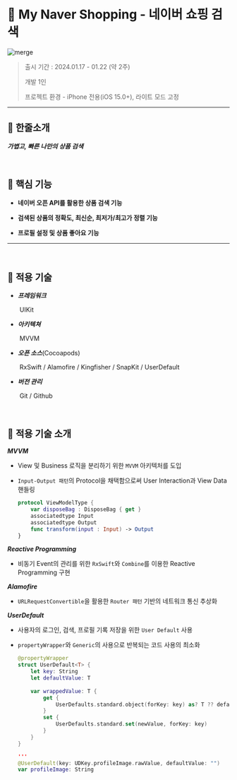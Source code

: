 # 🔎 **My Naver Shopping - 네이버 쇼핑 검색**

![merge](https://github.com/Jin0331/MyNaverShopping/assets/42958809/4339dc66-1b1f-492d-b8be-4f20f151ed30)

> 출시 기간 : 2024.01.17 - 01.22 (약 2주)
>
> 개발 1인
>
> 프로젝트 환경 - iPhone 전용(iOS 15.0+), 라이트 모드 고정

---

## 🔎 **한줄소개**

***가볍고, 빠른 나만의 상품 검색***

<br>

## 🔎 **핵심 기능**

* **네이버 오픈 API를 활용한 상품 검색 기능**

* **검색된 상품의 정확도, 최신순, 최저가/최고가 정렬 기능**

* **프로필 설정 및 상품 좋아요 기능**

* ****

<br>


## 🔎 **적용 기술**

* ***프레임워크***

  ​	UIKit

* ***아키텍쳐***

  ​	MVVM

* ***오픈 소스***(Cocoapods)

  ​	RxSwift / Alamofire / Kingfisher / SnapKit / UserDefault

* ***버전 관리***

  ​	Git / Github

<br>

## 🔎 **적용 기술 소개**

***MVVM***

* View 및 Business 로직을 분리하기 위한 `MVVM` 아키텍처를 도입

* `Input-Output 패턴`의 Protocol을 채택함으로써 User Interaction과 View Data 핸들링

    ```swift
    protocol ViewModelType {
        var disposeBag : DisposeBag { get }
        associatedtype Input
        associatedtype Output
        func transform(input : Input) -> Output
    }
    ```

***Reactive Programming***

* 비동기 Event의 관리를 위한 `RxSwift`와 `Combine`를 이용한 Reactive Programming 구현

***Alamofire***

* `URLRequestConvertible`을 활용한 `Router 패턴` 기반의 네트워크 통신 추상화

***UserDefault***

* 사용자의 로그인, 검색, 프로필 기록 저장을 위한 `User Default` 사용

* `propertyWrapper`와 `Generic`의 사용으로 반복되는 코드 사용의 최소화

  ```swift
  @propertyWrapper
  struct UserDefault<T> {
      let key: String
      let defaultValue: T
      
      var wrappedValue: T {
          get {
              UserDefaults.standard.object(forKey: key) as? T ?? defaultValue
          }
          set {
              UserDefaults.standard.set(newValue, forKey: key)
          }
      }
  }
  
  '''
  @UserDefault(key: UDKey.profileImage.rawValue, defaultValue: "")
  var profileImage: String

  ```
